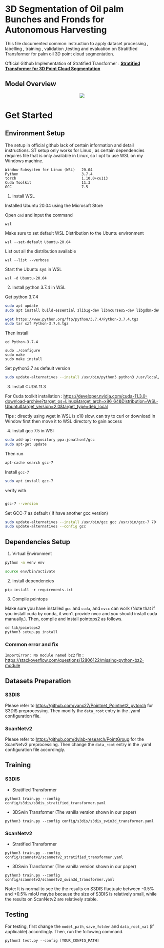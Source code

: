 
# 3D Segmentation of Oil palm Bunches and Fronds for Autonomous Harvesting

This file documented common instruction to apply dataset processing , labelling , training , validation ,testing and evaluation on Stratitfied Transformer for palm oil 3D point cloud segmentation.

Official Github Implementation of Stratified Transformer : [**Stratified Transformer for 3D Point Cloud Segmentation**](https://github.com/dvlab-research/Stratified-Transformer?tab=readme-ov-file)


## Model Overview 
<div align="center">
  <img src="figs/fig.jpg"/>
</div>


# Get Started

## Environment Setup 

The setup in official github lack of certain information and detail instructions.
ST setup only works for Linux , as certain dependencies requires file that is only available in Linux, so I opt to use WSL on my Windows machine.

```  
Window Subsystem for Linux (WSL)   20.04 
Python                             3.7.4 
torch                              1.10.0+cu113
Cuda Toolkit                       11.3
GCC                                7.5
```


1. Install WSL 

Installed Ubuntu 20.04 using the Microsoft Store

Open `cmd` and input the command
```
wsl
```
Make sure to set default WSL Distribution to the Ubuntu environment
```  
wsl --set-default Ubuntu-20.04
```

List out all the distribution available 
```
wsl --list --verbose
```

Start the Ubuntu sys in WSL
```
wsl -d Ubuntu-20.04
```



2. Install python 3.7.4 in WSL

Get python 3.7.4 
```bash
sudo apt update
sudo apt install build-essential zlib1g-dev libncurses5-dev libgdbm-dev libnss3-dev libssl-dev libreadline-dev libffi-dev wget

wget https://www.python.org/ftp/python/3.7.4/Python-3.7.4.tgz
sudo tar xzf Python-3.7.4.tgz
```

Then install
```
cd Python-3.7.4

sudo ./configure
sudo make
sudo make install
```

Set python3.7 as default version 

```bash
sudo update-alternatives --install /usr/bin/python3 python3 /usr/local/bin/python3.7
```

3. Install CUDA 11.3 

For Cuda toolkit installation : https://developer.nvidia.com/cuda-11.3.0-download-archive?target_os=Linux&target_arch=x86_64&Distribution=WSL-Ubuntu&target_version=2.0&target_type=deb_local

Tips : directly using wget in WSL is x10 slow, can try to curl or download in Window first then move it to WSL directory to gain access 

4. Install gcc 7.5 in WSl

```bash
sudo add-apt-repository ppa:jonathonf/gcc
sudo apt-get update
```

Then run 

```bash
apt-cache search gcc-7
```

Install `gcc-7`
```bash
sudo apt install gcc-7

```
verify with 
```bash

gcc-7 --version
```
Set GCC-7 as default ( if have another gcc version)

```bash
sudo update-alternatives --install /usr/bin/gcc gcc /usr/bin/gcc-7 70
sudo update-alternatives --config gcc
```


## Dependencies Setup

1. Virtual Environment 

```bash
python -m venv env  

source env/bin/activate
```

2. Install dependencies

```
pip install -r requirements.txt
```


3. Compile pointops

Make sure you have installed `gcc` and `cuda`, and `nvcc` can work (Note that if you install cuda by conda, it won't provide nvcc and you should install cuda manually.). Then, compile and install pointops2 as follows. 
```
cd lib/pointops2
python3 setup.py install
```


### Common error and fix 

`ImportError: No module named bz2` 
fix : https://stackoverflow.com/questions/12806122/missing-python-bz2-module















## Datasets Preparation

### S3DIS
Please refer to https://github.com/yanx27/Pointnet_Pointnet2_pytorch for S3DIS preprocessing. Then modify the `data_root` entry in the .yaml configuration file.

### ScanNetv2
Please refer to https://github.com/dvlab-research/PointGroup for the ScanNetv2 preprocessing. Then change the `data_root` entry in the .yaml configuration file accordingly.

## Training

### S3DIS
- Stratified Transformer
```
python3 train.py --config config/s3dis/s3dis_stratified_transformer.yaml
```

- 3DSwin Transformer (The vanilla version shown in our paper)
```
python3 train.py --config config/s3dis/s3dis_swin3d_transformer.yaml
```

### ScanNetv2
- Stratified Transformer
```
python3 train.py --config config/scannetv2/scannetv2_stratified_transformer.yaml
```

- 3DSwin Transformer (The vanilla version shown in our paper)
```
python3 train.py --config config/scannetv2/scannetv2_swin3d_transformer.yaml
```

Note: It is normal to see the the results on S3DIS fluctuate between -0.5\% and +0.5\% mIoU maybe because the size of S3DIS is relatively small, while the results on ScanNetv2 are relatively stable.

## Testing
For testing, first change the `model_path`, `save_folder` and `data_root_val` (if applicable) accordingly. Then, run the following command. 
```
python3 test.py --config [YOUR_CONFIG_PATH]
```
